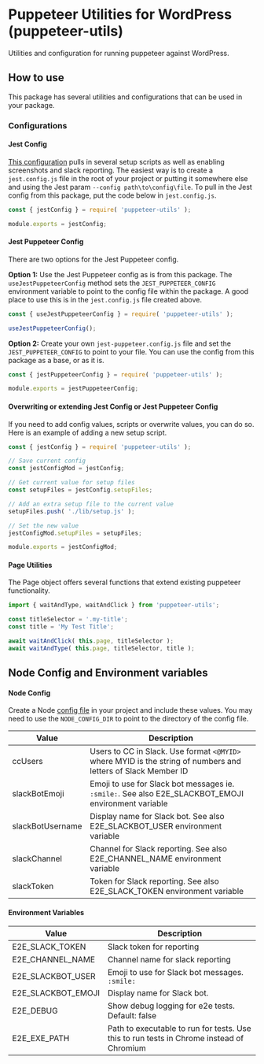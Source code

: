 # Puppeteer Utilities for WordPress (puppeteer-utils)
Utilities and configuration for running puppeteer against WordPress.


## How to use
This package has several utilities and configurations that can be used in your package.


### Configurations

#### Jest Config
[This configuration](./src/jestConfig.js) pulls in several setup scripts as well as enabling screenshots and slack reporting. The easiest way is to create a `jest.config.js` file in the root of your project or putting it somewhere else and using the Jest param `--config path\to\config\file`. To pull in the Jest config from this package, put the code below in `jest.config.js`.
```javascript
const { jestConfig } = require( 'puppeteer-utils' );

module.exports = jestConfig;
```


#### Jest Puppeteer Config
There are two options for the Jest Puppeteer config. 

**Option 1:** Use the Jest Puppeteer config as is from this package. The `useJestPuppeteerConfig` method sets the `JEST_PUPPETEER_CONFIG` environment variable to point to the config file within the package. A good place to use this is in the `jest.config.js` file created above.
```javascript
const { useJestPuppeteerConfig } = require( 'puppeteer-utils' );

useJestPuppeteerConfig();
```

**Option 2:** Create your own `jest-puppeteer.config.js` file and set the `JEST_PUPPETEER_CONFIG` to point to your file. You can use the config from this package as a base, or as it is.
```javascript
const { jestPuppeteerConfig } = require( 'puppeteer-utils' );

module.exports = jestPuppeteerConfig;
```


#### Overwriting or extending Jest Config or Jest Puppeteer Config
If you need to add config values, scripts or overwrite values, you can do so. Here is an example of adding a new setup script.
```javascript
const { jestConfig } = require( 'puppeteer-utils' );

// Save current config
const jestConfigMod = jestConfig;

// Get current value for setup files
const setupFiles = jestConfig.setupFiles;

// Add an extra setup file to the current value
setupFiles.push( './lib/setup.js' );

// Set the new value
jestConfigMod.setupFiles = setupFiles;

module.exports = jestConfigMod;
```


#### Page Utilities
The Page object offers several functions that extend existing puppeteer functionality. 
```javascript
import { waitAndType, waitAndClick } from 'puppeteer-utils';

const titleSelector = '.my-title';
const title = 'My Test Title';

await waitAndClick( this.page, titleSelector );
await waitAndType( this.page, titleSelector, title );
```


## Node Config and Environment variables

#### Node Config
Create a Node [config file](https://www.npmjs.com/package/config) in your project and include these values. You may need to use the `NODE_CONFIG_DIR` to point to the directory of the config file.

| Value | Description |
| ------------- | ------------- |
| ccUsers | Users to CC in Slack. Use format `<@MYID>` where MYID is the string of numbers and letters of Slack Member ID |
| slackBotEmoji | Emoji to use for Slack bot messages ie. `:smile:`. See also E2E_SLACKBOT_EMOJI environment variable|
| slackBotUsername | Display name for Slack bot. See also E2E_SLACKBOT_USER environment variable|
| slackChannel | Channel for Slack reporting. See also E2E_CHANNEL_NAME environment variable |
| slackToken | Token for Slack reporting. See also E2E_SLACK_TOKEN environment variable |


#### Environment Variables
| Value | Description |
| ------------- | ------------- |
| E2E_SLACK_TOKEN | Slack token for reporting |
| E2E_CHANNEL_NAME | Channel name for slack reporting |
| E2E_SLACKBOT_USER | Emoji to use for Slack bot messages. `:smile:` |
| E2E_SLACKBOT_EMOJI | Display name for Slack bot. |
| E2E_DEBUG | Show debug logging for e2e tests. Default: false |
| E2E_EXE_PATH | Path to executable to run for tests. Use this to run tests in Chrome instead of Chromium |